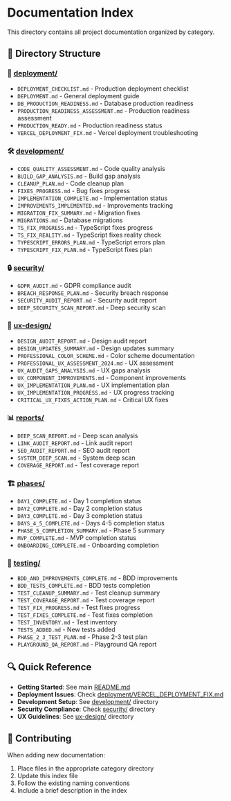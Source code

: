 # Documentation Index

This directory contains all project documentation organized by category.

## 📁 Directory Structure

### 🚀 [deployment/](deployment/)
- `DEPLOYMENT_CHECKLIST.md` - Production deployment checklist
- `DEPLOYMENT.md` - General deployment guide
- `DB_PRODUCTION_READINESS.md` - Database production readiness
- `PRODUCTION_READINESS_ASSESSMENT.md` - Production readiness assessment
- `PRODUCTION_READY.md` - Production readiness status
- `VERCEL_DEPLOYMENT_FIX.md` - Vercel deployment troubleshooting

### 🛠️ [development/](development/)
- `CODE_QUALITY_ASSESSMENT.md` - Code quality analysis
- `BUILD_GAP_ANALYSIS.md` - Build gap analysis
- `CLEANUP_PLAN.md` - Code cleanup plan
- `FIXES_PROGRESS.md` - Bug fixes progress
- `IMPLEMENTATION_COMPLETE.md` - Implementation status
- `IMPROVEMENTS_IMPLEMENTED.md` - Improvements tracking
- `MIGRATION_FIX_SUMMARY.md` - Migration fixes
- `MIGRATIONS.md` - Database migrations
- `TS_FIX_PROGRESS.md` - TypeScript fixes progress
- `TS_FIX_REALITY.md` - TypeScript fixes reality check
- `TYPESCRIPT_ERRORS_PLAN.md` - TypeScript errors plan
- `TYPESCRIPT_FIX_PLAN.md` - TypeScript fixes plan

### 🔒 [security/](security/)
- `GDPR_AUDIT.md` - GDPR compliance audit
- `BREACH_RESPONSE_PLAN.md` - Security breach response
- `SECURITY_AUDIT_REPORT.md` - Security audit report
- `DEEP_SECURITY_SCAN_REPORT.md` - Deep security scan

### 🎨 [ux-design/](ux-design/)
- `DESIGN_AUDIT_REPORT.md` - Design audit report
- `DESIGN_UPDATES_SUMMARY.md` - Design updates summary
- `PROFESSIONAL_COLOR_SCHEME.md` - Color scheme documentation
- `PROFESSIONAL_UX_ASSESSMENT_2024.md` - UX assessment
- `UX_AUDIT_GAPS_ANALYSIS.md` - UX gaps analysis
- `UX_COMPONENT_IMPROVEMENTS.md` - Component improvements
- `UX_IMPLEMENTATION_PLAN.md` - UX implementation plan
- `UX_IMPLEMENTATION_PROGRESS.md` - UX progress tracking
- `CRITICAL_UX_FIXES_ACTION_PLAN.md` - Critical UX fixes

### 📊 [reports/](reports/)
- `DEEP_SCAN_REPORT.md` - Deep scan analysis
- `LINK_AUDIT_REPORT.md` - Link audit report
- `SEO_AUDIT_REPORT.md` - SEO audit report
- `SYSTEM_DEEP_SCAN.md` - System deep scan
- `COVERAGE_REPORT.md` - Test coverage report

### 🏗️ [phases/](phases/)
- `DAY1_COMPLETE.md` - Day 1 completion status
- `DAY2_COMPLETE.md` - Day 2 completion status
- `DAY3_COMPLETE.md` - Day 3 completion status
- `DAYS_4_5_COMPLETE.md` - Days 4-5 completion status
- `PHASE_5_COMPLETION_SUMMARY.md` - Phase 5 summary
- `MVP_COMPLETE.md` - MVP completion status
- `ONBOARDING_COMPLETE.md` - Onboarding completion

### 🧪 [testing/](testing/)
- `BDD_AND_IMPROVEMENTS_COMPLETE.md` - BDD improvements
- `BDD_TESTS_COMPLETE.md` - BDD tests completion
- `TEST_CLEANUP_SUMMARY.md` - Test cleanup summary
- `TEST_COVERAGE_REPORT.md` - Test coverage report
- `TEST_FIX_PROGRESS.md` - Test fixes progress
- `TEST_FIXES_COMPLETE.md` - Test fixes completion
- `TEST_INVENTORY.md` - Test inventory
- `TESTS_ADDED.md` - New tests added
- `PHASE_2_3_TEST_PLAN.md` - Phase 2-3 test plan
- `PLAYGROUND_QA_REPORT.md` - Playground QA report

## 🔍 Quick Reference

- **Getting Started**: See main [README.md](../README.md)
- **Deployment Issues**: Check [deployment/VERCEL_DEPLOYMENT_FIX.md](deployment/VERCEL_DEPLOYMENT_FIX.md)
- **Development Setup**: See [development/](development/) directory
- **Security Compliance**: Check [security/](security/) directory
- **UX Guidelines**: See [ux-design/](ux-design/) directory

## 📝 Contributing

When adding new documentation:
1. Place files in the appropriate category directory
2. Update this index file
3. Follow the existing naming conventions
4. Include a brief description in the index
